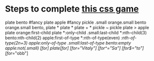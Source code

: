 # Steps to complete [this css game](https://flukeout.github.io/)

plate
bento
#fancy
plate apple
#fancy pickle
.small
orange.small
bento orange.small
bento, plate
\*
plate *
plate + *
pickle ~ pickle
plate > apple
plate orange:first-child
plate *:only-child
.small:last-child
*:nth-child(3)
bento:nth-child(2)
apple:first-of-type
*:nth-of-type(even)
*:nth-of-type(2n+3)
apple:only-of-type
.small:last-of-type
bento:empty
apple:not(.small)
[for]
plate[for]
[for="Vitaly"]
[for^="Sa"]
[for$="to"]
[for*="obb"]